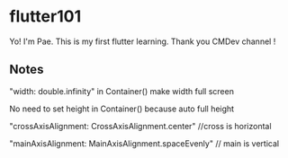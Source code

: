 # flutter101

Yo! I'm Pae. This is my first flutter learning.
Thank you CMDev channel !

## Notes

"width: double.infinity" in Container() make width full screen

No need to set height in Container() because auto full height

"crossAxisAlignment: CrossAxisAlignment.center" //cross is horizontal

"mainAxisAlignment: MainAxisAlignment.spaceEvenly" // main is vertical
